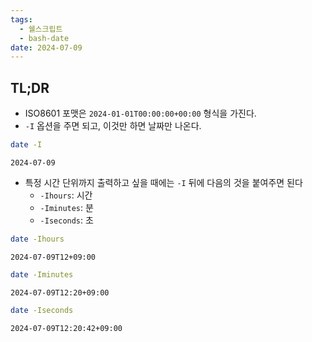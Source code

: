```yaml
---
tags:
  - 쉘스크립트
  - bash-date
date: 2024-07-09
---
```

## TL;DR

- ISO8601 포맷은 `2024-01-01T00:00:00+00:00` 형식을 가진다.
- `-I` 옵션을 주면 되고, 이것만 하면 날짜만 나온다.

```bash
date -I
```

```
2024-07-09
```

- 특정 시간 단위까지 출력하고 싶을 때에는 `-I` 뒤에 다음의 것을 붙여주면 된다
	- `-Ihours`: 시간
	- `-Iminutes`: 분
	- `-Iseconds`: 초

```bash
date -Ihours
```

```
2024-07-09T12+09:00
```

```bash
date -Iminutes
```

```
2024-07-09T12:20+09:00
```

```bash
date -Iseconds
```

```
2024-07-09T12:20:42+09:00
```
